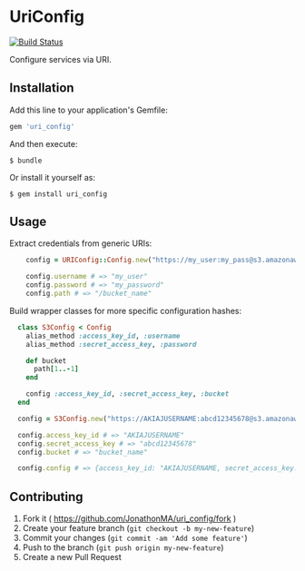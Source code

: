 # UriConfig

[![Build Status](https://travis-ci.org/JonathonMA/uri_config.svg?branch=master)](https://travis-ci.org/JonathonMA/uri_config)

Configure services via URI.

## Installation

Add this line to your application's Gemfile:

```ruby
gem 'uri_config'
```

And then execute:

    $ bundle

Or install it yourself as:

    $ gem install uri_config

## Usage

Extract credentials from generic URIs:

```ruby
    config = URIConfig::Config.new("https://my_user:my_pass@s3.amazonaws.com/a_path")

    config.username # => "my_user"
    config.password # => "my_password"
    config.path # => "/bucket_name"
```

Build wrapper classes for more specific configuration hashes:

```ruby
  class S3Config < Config
    alias_method :access_key_id, :username
    alias_method :secret_access_key, :password

    def bucket
      path[1..-1]
    end

    config :access_key_id, :secret_access_key, :bucket
  end

  config = S3Config.new("https://AKIAJUSERNAME:abcd12345678@s3.amazonaws.com/bucket_name")

  config.access_key_id # => "AKIAJUSERNAME"
  config.secret_access_key # => "abcd12345678"
  config.bucket # => "bucket_name"

  config.config # => {access_key_id: "AKIAJUSERNAME, secret_access_key: "abcd12345678", bucket: "bucket_name" }
```

## Contributing

1. Fork it ( https://github.com/JonathonMA/uri_config/fork )
2. Create your feature branch (`git checkout -b my-new-feature`)
3. Commit your changes (`git commit -am 'Add some feature'`)
4. Push to the branch (`git push origin my-new-feature`)
5. Create a new Pull Request
